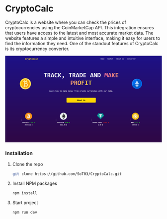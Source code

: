 # CryptoCalc
CryptoCalc is a website where you can check the prices of cryptocurrencies using the CoinMarketCap API. This integration ensures that users have access to the latest and most accurate market data. The website features a simple and intuitive interface, making it easy for users to find the information they need. One of the standout features of CryptoCalc is its cryptocurrency converter. 

![Alt text](Screenshot_18.png)

### Installation

1. Clone the repo
   ```sh
   git clone https://github.com/SoT03/CryptoCalc.git
   ```
2. Install NPM packages
   ```sh
   npm install
   ```
3. Start project
   ```sh
   npm run dev
   ```
